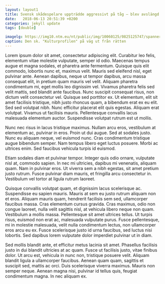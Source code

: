 ```yaml
---
layout: layout1
title: Svensk skådespelare uppträdde aggressivt på tåg – blev avslängd
date:   2018-06-13 20:51:39 +0200
categories: jekyll update
tags: [double]

imagelg: https://img10.ntm.eu/nt/public/img/10060125/0825125747/spanner-musklerna-om-nagra-ve?w=980&h=551&anchor=topcenter&bgcolor=222&scale=both
caption: Den sk. "Kulturprofilen" på väg ut från rätten
---
```


Lorem ipsum dolor sit amet, consectetur adipiscing elit. Curabitur leo felis, elementum vitae molestie vulputate, semper id odio. Maecenas tempus augue et magna sodales, et pharetra ante fermentum. Quisque quis elit commodo, lobortis nunc et, maximus velit. Mauris sed eleifend nisl, eget pulvinar ante. Aenean dapibus, neque ut tempor dapibus, arcu massa consequat elit, in pretium quam mauris vel velit. Aliquam pharetra condimentum mi, eget mollis leo dignissim vel. Vivamus pharetra felis sed velit mattis, sed blandit ante faucibus. Nunc suscipit consequat risus, non dictum velit consectetur vel. Quisque sed porttitor ex. Ut elementum, elit sit amet facilisis tristique, nibh justo rhoncus quam, a bibendum erat ex eu elit. Sed sed volutpat nibh. Nunc efficitur placerat elit quis egestas. Aliquam erat volutpat. Vivamus ut facilisis mauris. Pellentesque convallis lacus malesuada elementum auctor. Suspendisse volutpat rutrum est ut mollis.

Nunc nec risus in lacus tristique maximus. Nullam arcu eros, vestibulum at elementum ac, pulvinar in eros. Proin ut dui augue. Sed at sodales justo. Nunc eu aliquam neque, vel euismod nunc. Cras condimentum tristique augue bibendum semper. Nam tempus libero eget luctus posuere. Morbi ac ultrices enim. Sed faucibus vehicula turpis id euismod.

Etiam sodales diam et pulvinar tempor. Integer quis odio ornare, vulputate nisl at, commodo sapien. In nec mi ultricies, dapibus mi venenatis, aliquam quam. Nam in pulvinar eros. Ut viverra sem a nibh egestas, sit amet pretium justo rutrum. Fusce pulvinar diam mauris, et fringilla arcu consectetur in. Vestibulum vel tortor at ligula rutrum laoreet.

Quisque convallis volutpat quam, et dignissim lacus scelerisque ac. Suspendisse eu sapien mauris. Mauris at sem eu justo rutrum aliquam non et eros. Aliquam mauris quam, hendrerit facilisis sem sed, ullamcorper faucibus massa. Cras elementum cursus gravida. Cras maximus, odio non congue laoreet, nulla velit sagittis nisl, at vehicula libero neque non quam. Vestibulum a mollis massa. Pellentesque sit amet ultrices tellus. Ut turpis risus, euismod non erat ac, malesuada vulputate purus. Fusce pellentesque, mi in molestie malesuada, velit nulla condimentum lectus, non ullamcorper eros arcu eu ex. Fusce scelerisque justo id urna faucibus, sed luctus nisi lobortis. Sed dapibus lorem vulputate dolor imperdiet pulvinar ut in diam.

Sed mollis blandit ante, et efficitur metus lacinia sit amet. Phasellus facilisis justo in dui blandit ultricies at ac quam. Fusce ut facilisis justo, vitae finibus dolor. Ut arcu est, vehicula in nunc non, tristique posuere velit. Aliquam blandit ligula a ullamcorper faucibus. Aenean quam quam, sagittis et suscipit sed, mattis ac orci. Duis scelerisque viverra maximus. Mauris non semper neque. Aenean magna nisi, pulvinar id tellus quis, feugiat condimentum magna. In nec aliquam ex.
